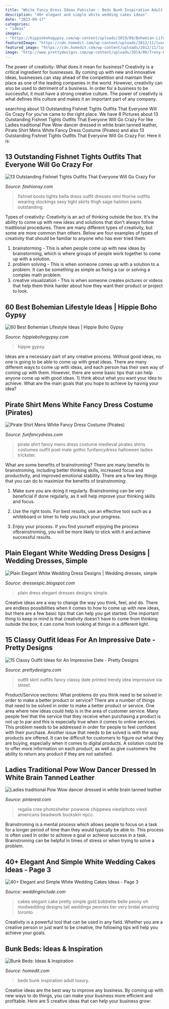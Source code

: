 ```yaml
---
title: "White Fancy Dress Ideas Pakistan : Beds Bunk Inspiration Adult Luxury"
description: "40+ elegant and simple white wedding cakes ideas"
date: "2023-09-17"
categories:
- "ideas"
images:
- "https://hippiebohogypsy.com/wp-content/uploads/2019/09/Bohemian-Lifestyle-42-614x1024.jpg"
featuredImage: "https://cdn.homedit.com/wp-content/uploads/2012/11/luxury-bunk-beds.jpg"
featured_image: "https://cdn.homedit.com/wp-content/uploads/2012/11/luxury-bunk-beds.jpg"
image: "http://www.prettydesigns.com/wp-content/uploads/2014/08/Treny-Outfit-Idea-with-Printed-Skirt.jpg"
---
```



The power of creativity: What does it mean for business?
Creativity is a critical ingredient for businesses. By coming up with new and innovative ideas, businesses can stay ahead of the competition and maintain their place as one of the leading companies in the world. However, creativity can also be used to detriment of a business. In order for a business to be successful, it must have a strong creative culture. The power of creativity is what defines this culture and makes it an important part of any company.

	

		
searching about 13 Outstanding Fishnet Tights Outfits That Everyone Will Go Crazy For you've came to the right place. We have 8 Pictures about 13 Outstanding Fishnet Tights Outfits That Everyone Will Go Crazy For like Ladies traditional Pow Wow dancer dressed in white brain tanned leather, Pirate Shirt Mens White Fancy Dress Costume (Pirates) and also 13 Outstanding Fishnet Tights Outfits That Everyone Will Go Crazy For. Here it is:
		
    
## 13 Outstanding Fishnet Tights Outfits That Everyone Will Go Crazy For

<img loading=lazy src="https://fashionsy.com/wp-content/uploads/2017/04/fishnet-tights-outfit-3-1.jpg" onerror="this.onerror=null;this.src='https://tse1.mm.bing.net/th?id=OIP.uaTRAf8ynbFKtef_6NAAPQHaJr&amp;pid=15.1';" alt="13 Outstanding Fishnet Tights Outfits That Everyone Will Go Crazy For">

_Source: fashionsy.com_

>fishnet boots tights bella dress outfit dresses mini thorne outfits wearing stockings sexy tight skirts thigh sage halston pants outstanding. 

	

Types of creativity:
Creativity is an act of thinking outside the box. It's the ability to come up with new ideas and solutions that don't always follow traditional procedures. 
There are many different types of creativity, but some are more common than others. Below are four examples of types of creativity that should be familiar to anyone who has ever tried them: 

1) brainstorming - This is when people come up with new ideas by brainstorming, which is where groups of people work together to come up with a solution.
2) problem solving - This is when someone comes up with a solution to a problem. It can be something as simple as fixing a car or solving a complex math problem.
3) creative visualization - This is when someone creates pictures or videos that help them think harder about how they want their product or project to look.

    
## 60 Best Bohemian Lifestyle Ideas | Hippie Boho Gypsy

<img loading=lazy src="https://hippiebohogypsy.com/wp-content/uploads/2019/09/Bohemian-Lifestyle-42-614x1024.jpg" onerror="this.onerror=null;this.src='https://tse1.mm.bing.net/th?id=OIP.estMKVljuvqB8QEr_waGRgHaMW&amp;pid=15.1';" alt="60 Best Bohemian Lifestyle Ideas | Hippie Boho Gypsy">

_Source: hippiebohogypsy.com_

>hippie gypsy. 

	

Ideas are a necessary part of any creative process. Without good ideas, no one is going to be able to come up with great ideas. There are many different ways to come up with ideas, and each person has their own way of coming up with them. However, there are some basic tips that can help anyone come up with good ideas. 1) think about what you want your idea to achieve. What are the main goals that you hope to achieve by having your idea?

    
## Pirate Shirt Mens White Fancy Dress Costume (Pirates)

<img loading=lazy src="http://www.funfancydress.com/media/catalog/product/cache/1/image/1200x/040ec09b1e35df139433887a97daa66f/S/A/SANC_4186.jpg" onerror="this.onerror=null;this.src='https://tse1.mm.bing.net/th?id=OIP.43CvtARJqDYt6OcCKNB_3AHaKn&amp;pid=15.1';" alt="Pirate Shirt Mens White Fancy Dress Costume (Pirates)">

_Source: funfancydress.com_

>pirate shirt fancy mens dress costume medieval pirates shirts costumes outfit poet male gothic funfancydress halloween ladies trickster. 

	

What are some benefits of brainstroming?
There are many benefits to brainstroming, including better thinking skills, increased focus and productivity, and improved emotional stability. There are a few key things that you can do to maximize the benefits of brainstroming:
1. Make sure you are doing it regularly. Brainstroming can be very beneficial if done regularly, as it will help improve your thinking skills and focus.

2. Use the right tools. For best results, use an effective tool such as a whiteboard or timer to help you track your progress.

3. Enjoy your process. If you find yourself enjoying the process ofbrainstroming, you will be more likely to stick with it and achieve successful results.

    
## Plain Elegant White Wedding Dress Designs | Wedding Dresses, Simple

<img loading=lazy src="http://2.bp.blogspot.com/-lL-sZvEDsgI/T0sDyjdFhVI/AAAAAAAACug/UzoQB_Aj5YM/s1600/Plain-elegant-white-wedding-dresses-design-idea-16.jpg" onerror="this.onerror=null;this.src='https://tse2.mm.bing.net/th?id=OIP.5yCFaADXuJRrwHx7wqtH4AHaJ3&amp;pid=15.1';" alt="Plain Elegant White Wedding Dress Designs | Wedding dresses, simple">

_Source: dressespic.blogspot.com_

>plain dress elegant dresses designs simple. 

	

Creative ideas are a way to change the way you think, feel, and do. There are endless possibilities when it comes to how to come up with new ideas, but there are a few basic tips that can help you get started. One important thing to keep in mind is that creativity doesn’t have to come from thinking outside the box; it can come from looking at things in a different light.

    
## 15 Classy Outfit Ideas For An Impressive Date - Pretty Designs

<img loading=lazy src="http://www.prettydesigns.com/wp-content/uploads/2014/08/Treny-Outfit-Idea-with-Printed-Skirt.jpg" onerror="this.onerror=null;this.src='https://tse2.mm.bing.net/th?id=OIP.kF4jD1N9H-06qi1nNYzDxgHaLH&amp;pid=15.1';" alt="15 Classy Outfit Ideas for An Impressive Date - Pretty Designs">

_Source: prettydesigns.com_

>outfit skirt outfits fancy classy date printed trendy idea impressive via street. 

	

Product/Service sections: What problems do you think need to be solved in order to make a better product or service?
There are a number of things that need to be solved in order to make a better product or service. One area where new ideas could help is in the area of customer service. Many people feel that the service that they receive when purchasing a product is not up to par and this is especially true when it comes to online services. This problem needs to be addressed in order for people to feel confident with their purchase. Another issue that needs to be solved is with the way products are offered. It can be difficult for customers to figure out what they are buying, especially when it comes to digital products. A solution could be to offer more information on each product, as well as give customers the ability to return any product if they are not satisfied.

    
## Ladies Traditional Pow Wow Dancer Dressed In White Brain Tanned Leather

<img loading=lazy src="https://i.pinimg.com/736x/3a/b1/80/3ab180cd713fd43286b7cbb794b5188c.jpg" onerror="this.onerror=null;this.src='https://tse4.mm.bing.net/th?id=OIP.ctEVYPhLHSrgQF7WlNiQKQAAAA&amp;pid=15.1';" alt="Ladies traditional Pow Wow dancer dressed in white brain tanned leather">

_Source: pinterest.com_

>regalia cree photoshelter powwow chippewa viestiphoto viesti americans beadwork buckskin npcc. 

	

Brainstroming is a mental process which allows people to focus on a task for a longer period of time than they would typically be able to. This process is often used in order to achieve a goal or achieve success in a task. Brainstroming can be helpful in times of stress or when trying to solve a problem.

    
## 40+ Elegant And Simple White Wedding Cakes Ideas - Page 3

<img loading=lazy src="http://www.weddinginclude.com/wp-content/uploads/2016/08/Pretty-White-Wedding-Cakes-600x901.jpg" onerror="this.onerror=null;this.src='https://tse3.mm.bing.net/th?id=OIP.8mrIAdoAKn037mt7_rd85wHaLH&amp;pid=15.1';" alt="40+ Elegant and Simple White Wedding Cakes Ideas - Page 3">

_Source: weddinginclude.com_

>cakes elegant cake pretty simple gold bobbette belle peony oh modwedding designs tall weddings peonies tier very bridal amazing toronto. 

	

Creativity is a powerful tool that can be used in any field. Whether you are a creative person or just want to be creative, the following tips will help you achieve your goals.

    
## Bunk Beds: Ideas &amp; Inspiration

<img loading=lazy src="https://cdn.homedit.com/wp-content/uploads/2012/11/luxury-bunk-beds.jpg" onerror="this.onerror=null;this.src='https://tse3.mm.bing.net/th?id=OIP.PmwecL8X8cSlwP7lJYQ-BAHaLG&amp;pid=15.1';" alt="Bunk Beds: Ideas &amp; Inspiration">

_Source: homedit.com_

>beds bunk inspiration adult luxury. 

	

Creative ideas are the best way to improve any business. By coming up with new ways to do things, you can make your business more efficient and profitable. Here are 5 creative ideas that can help your business grow: 

